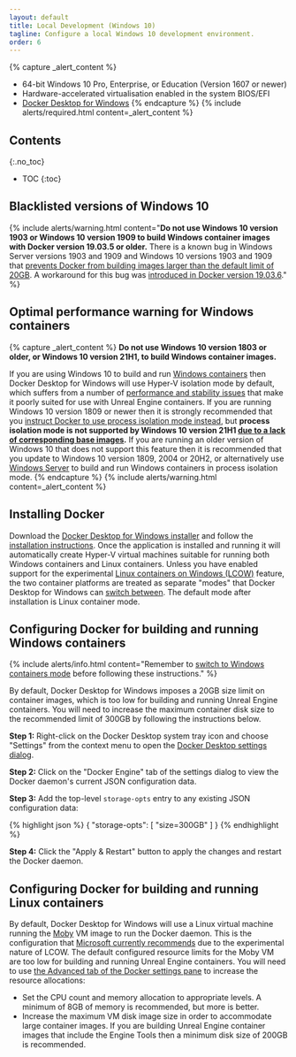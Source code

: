```yaml
---
layout: default
title: Local Development (Windows 10)
tagline: Configure a local Windows 10 development environment.
order: 6
---
```


{% capture _alert_content %}
- 64-bit Windows 10 Pro, Enterprise, or Education (Version 1607 or newer)
- Hardware-accelerated virtualisation enabled in the system BIOS/EFI
- [Docker Desktop for Windows](https://docs.docker.com/docker-for-windows/)
{% endcapture %}
{% include alerts/required.html content=_alert_content %}


## Contents
{:.no_toc}

* TOC
{:toc}


## Blacklisted versions of Windows 10

{% include alerts/warning.html content="**Do not use Windows 10 version 1903 or Windows 10 version 1909 to build Windows container images with Docker version 19.03.5 or older.** There is a known bug in Windows Server versions 1903 and 1909 and Windows 10 versions 1903 and 1909 that [prevents Docker from building images larger than the default limit of 20GB](https://github.com/docker/for-win/issues/4100). A workaround for this bug was [introduced in Docker version 19.03.6](https://github.com/docker/engine/pull/429)." %}


## Optimal performance warning for Windows containers

{% capture _alert_content %}
**Do not use Windows 10 version 1803 or older, or Windows 10 version 21H1, to build Windows container images.**

If you are using Windows 10 to build and run [Windows containers](../concepts/windows-containers) then Docker Desktop for Windows will use Hyper-V isolation mode by default, which suffers from a number of [performance and stability issues](../concepts/windows-containers#hyper-v-isolation-mode-issues) that make it poorly suited for use with Unreal Engine containers. If you are running Windows 10 version 1809 or newer then it is strongly recommended that you [instruct Docker to use process isolation mode instead](https://docs.microsoft.com/en-us/virtualization/windowscontainers/about/faq#can-i-run-windows-containers-in-process-isolated-mode-on-windows-10), but **process isolation mode is not supported by Windows 10 version 21H1 [due to a lack of corresponding base images](https://github.com/microsoft/Windows-Containers/issues/117).** If you are running an older version of Windows 10 that does not support this feature then it is recommended that you update to Windows 10 version 1809, 2004 or 20H2, or alternatively use [Windows Server](./local-windows-server) to build and run Windows containers in process isolation mode.
{% endcapture %}
{% include alerts/warning.html content=_alert_content %}


## Installing Docker

Download the [Docker Desktop for Windows installer](https://hub.docker.com/editions/community/docker-ce-desktop-windows) and follow the [installation instructions](https://docs.docker.com/docker-for-windows/install/). Once the application is installed and running it will automatically create Hyper-V virtual machines suitable for running both Windows containers and Linux containers. Unless you have enabled support for the experimental [Linux containers on Windows (LCOW)](https://docs.microsoft.com/en-us/virtualization/windowscontainers/deploy-containers/linux-containers#linux-containers-with-hyper-v-isolation) feature, the two container platforms are treated as separate "modes" that Docker Desktop for Windows can [switch between](https://docs.docker.com/docker-for-windows/#switch-between-windows-and-linux-containers). The default mode after installation is Linux container mode.


## Configuring Docker for building and running Windows containers

{% include alerts/info.html content="Remember to [switch to Windows containers mode](https://docs.docker.com/docker-for-windows/#switch-between-windows-and-linux-containers) before following these instructions." %}

By default, Docker Desktop for Windows imposes a 20GB size limit on container images, which is too low for building and running Unreal Engine containers. You will need to increase the maximum container disk size to the recommended limit of 300GB by following the instructions below.

**Step 1:** Right-click on the Docker Desktop system tray icon and choose "Settings" from the context menu to open the [Docker Desktop settings dialog](https://docs.docker.com/docker-for-windows/#docker-settings-dialog).

**Step 2:** Click on the "Docker Engine" tab of the settings dialog to view the Docker daemon's current JSON configuration data.

**Step 3:** Add the top-level `storage-opts` entry to any existing JSON configuration data:

{% highlight json %}
{
  "storage-opts": [
    "size=300GB"
  ]
}
{% endhighlight %}

**Step 4:** Click the "Apply & Restart" button to apply the changes and restart the Docker daemon.


## Configuring Docker for building and running Linux containers

By default, Docker Desktop for Windows will use a Linux virtual machine running the [Moby](https://mobyproject.org/) VM image to run the Docker daemon. This is the configuration that [Microsoft currently recommends](https://docs.microsoft.com/en-us/virtualization/windowscontainers/deploy-containers/linux-containers#when-to-use-moby-vm-vs-lcow) due to the experimental nature of LCOW. The default configured resource limits for the Moby VM are too low for building and running Unreal Engine containers. You will need to use [the Advanced tab of the Docker settings pane](https://docs.docker.com/docker-for-windows/#advanced) to increase the resource allocations:

- Set the CPU count and memory allocation to appropriate levels. A minimum of 8GB of memory is recommended, but more is better.
- Increase the maximum VM disk image size in order to accommodate large container images. If you are building Unreal Engine container images that include the Engine Tools then a minimum disk size of 200GB is recommended.
